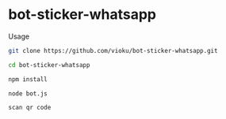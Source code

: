 # bot-sticker-whatsapp
Usage 
```bash
git clone https://github.com/vioku/bot-sticker-whatsapp.git

cd bot-sticker-whatsapp

npm install

node bot.js

scan qr code
```
